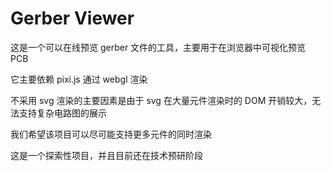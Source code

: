 # Gerber Viewer

这是一个可以在线预览 gerber 文件的工具，主要用于在浏览器中可视化预览 PCB

它主要依赖 pixi.js 通过 webgl 渲染

不采用 svg 渲染的主要因素是由于 svg 在大量元件渲染时的 DOM 开销较大，无法支持复杂电路图的展示

我们希望该项目可以尽可能支持更多元件的同时渲染

这是一个探索性项目，并且目前还在技术预研阶段
